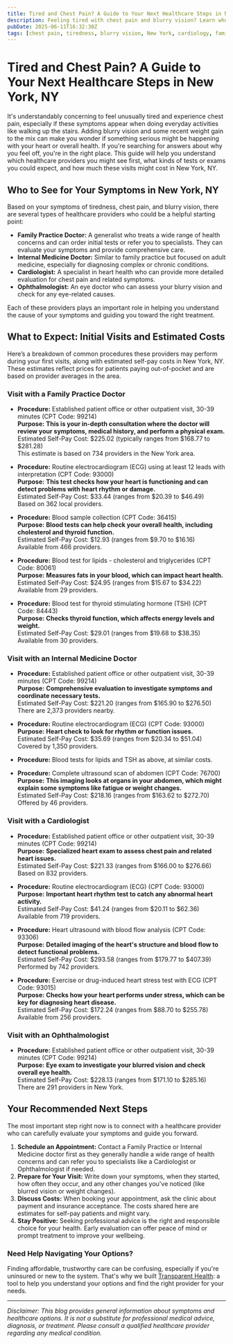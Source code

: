 ```yaml
---
title: Tired and Chest Pain? A Guide to Your Next Healthcare Steps in New York, NY  
description: Feeling tired with chest pain and blurry vision? Learn who to see and what initial costs to expect in New York, NY.  
pubDate: 2025-06-11T16:32:30Z
tags: [chest pain, tiredness, blurry vision, New York, cardiology, family practice, healthcare cost]  
---
```


# Tired and Chest Pain? A Guide to Your Next Healthcare Steps in New York, NY

It's understandably concerning to feel unusually tired and experience chest pain, especially if these symptoms appear when doing everyday activities like walking up the stairs. Adding blurry vision and some recent weight gain to the mix can make you wonder if something serious might be happening with your heart or overall health. If you're searching for answers about why you feel off, you're in the right place. This guide will help you understand which healthcare providers you might see first, what kinds of tests or exams you could expect, and how much these visits might cost in New York, NY.

## Who to See for Your Symptoms in New York, NY

Based on your symptoms of tiredness, chest pain, and blurry vision, there are several types of healthcare providers who could be a helpful starting point:

- **Family Practice Doctor:** A generalist who treats a wide range of health concerns and can order initial tests or refer you to specialists. They can evaluate your symptoms and provide comprehensive care.
- **Internal Medicine Doctor:** Similar to family practice but focused on adult medicine, especially for diagnosing complex or chronic conditions.
- **Cardiologist:** A specialist in heart health who can provide more detailed evaluation for chest pain and related symptoms.
- **Ophthalmologist:** An eye doctor who can assess your blurry vision and check for any eye-related causes.
  
Each of these providers plays an important role in helping you understand the cause of your symptoms and guiding you toward the right treatment.

## What to Expect: Initial Visits and Estimated Costs

Here’s a breakdown of common procedures these providers may perform during your first visits, along with estimated self-pay costs in New York, NY. These estimates reflect prices for patients paying out-of-pocket and are based on provider averages in the area.

### Visit with a Family Practice Doctor

- **Procedure:** Established patient office or other outpatient visit, 30-39 minutes (CPT Code: 99214)  
  **Purpose:** **This is your in-depth consultation where the doctor will review your symptoms, medical history, and perform a physical exam.**  
  Estimated Self-Pay Cost: $225.02 (typically ranges from $168.77 to $281.28)  
  This estimate is based on 734 providers in the New York area.

- **Procedure:** Routine electrocardiogram (ECG) using at least 12 leads with interpretation (CPT Code: 93000)  
  **Purpose:** **This test checks how your heart is functioning and can detect problems with heart rhythm or damage.**  
  Estimated Self-Pay Cost: $33.44 (ranges from $20.39 to $46.49)  
  Based on 362 local providers.

- **Procedure:** Blood sample collection (CPT Code: 36415)  
  **Purpose:** **Blood tests can help check your overall health, including cholesterol and thyroid function.**  
  Estimated Self-Pay Cost: $12.93 (ranges from $9.70 to $16.16)  
  Available from 466 providers.

- **Procedure:** Blood test for lipids - cholesterol and triglycerides (CPT Code: 80061)  
  **Purpose:** **Measures fats in your blood, which can impact heart health.**  
  Estimated Self-Pay Cost: $24.95 (ranges from $15.67 to $34.22)  
  Available from 29 providers.

- **Procedure:** Blood test for thyroid stimulating hormone (TSH) (CPT Code: 84443)  
  **Purpose:** **Checks thyroid function, which affects energy levels and weight.**  
  Estimated Self-Pay Cost: $29.01 (ranges from $19.68 to $38.35)  
  Available from 30 providers.

### Visit with an Internal Medicine Doctor

- **Procedure:** Established patient office or other outpatient visit, 30-39 minutes (CPT Code: 99214)  
  **Purpose:** **Comprehensive evaluation to investigate symptoms and coordinate necessary tests.**  
  Estimated Self-Pay Cost: $221.20 (ranges from $165.90 to $276.50)  
  There are 2,373 providers nearby.

- **Procedure:** Routine electrocardiogram (ECG) (CPT Code: 93000)  
  **Purpose:** **Heart check to look for rhythm or function issues.**  
  Estimated Self-Pay Cost: $35.69 (ranges from $20.34 to $51.04)  
  Covered by 1,350 providers.

- **Procedure:** Blood tests for lipids and TSH as above, at similar costs.

- **Procedure:** Complete ultrasound scan of abdomen (CPT Code: 76700)  
  **Purpose:** **This imaging looks at organs in your abdomen, which might explain some symptoms like fatigue or weight changes.**  
  Estimated Self-Pay Cost: $218.16 (ranges from $163.62 to $272.70)  
  Offered by 46 providers.

### Visit with a Cardiologist

- **Procedure:** Established patient office or other outpatient visit, 30-39 minutes (CPT Code: 99214)  
  **Purpose:** **Specialized heart exam to assess chest pain and related heart issues.**  
  Estimated Self-Pay Cost: $221.33 (ranges from $166.00 to $276.66)  
  Based on 832 providers.

- **Procedure:** Routine electrocardiogram (ECG) (CPT Code: 93000)  
  **Purpose:** **Important heart rhythm test to catch any abnormal heart activity.**  
  Estimated Self-Pay Cost: $41.24 (ranges from $20.11 to $62.36)  
  Available from 719 providers.

- **Procedure:** Heart ultrasound with blood flow analysis (CPT Code: 93306)  
  **Purpose:** **Detailed imaging of the heart's structure and blood flow to detect functional problems.**  
  Estimated Self-Pay Cost: $293.58 (ranges from $179.77 to $407.39)  
  Performed by 742 providers.

- **Procedure:** Exercise or drug-induced heart stress test with ECG (CPT Code: 93015)  
  **Purpose:** **Checks how your heart performs under stress, which can be key for diagnosing heart disease.**  
  Estimated Self-Pay Cost: $172.24 (ranges from $88.70 to $255.78)  
  Available from 256 providers.

### Visit with an Ophthalmologist

- **Procedure:** Established patient office or other outpatient visit, 30-39 minutes (CPT Code: 99214)  
  **Purpose:** **Eye exam to investigate your blurred vision and check overall eye health.**  
  Estimated Self-Pay Cost: $228.13 (ranges from $171.10 to $285.16)  
  There are 291 providers in New York.

## Your Recommended Next Steps

The most important step right now is to connect with a healthcare provider who can carefully evaluate your symptoms and guide you forward.

1. **Schedule an Appointment:** Contact a Family Practice or Internal Medicine doctor first as they generally handle a wide range of health concerns and can refer you to specialists like a Cardiologist or Ophthalmologist if needed.
2. **Prepare for Your Visit:** Write down your symptoms, when they started, how often they occur, and any other changes you've noticed (like blurred vision or weight changes).
3. **Discuss Costs:** When booking your appointment, ask the clinic about payment and insurance acceptance. The costs shared here are estimates for self-pay patients and might vary.
4. **Stay Positive:** Seeking professional advice is the right and responsible choice for your health. Early evaluation can offer peace of mind or prompt treatment to improve your wellbeing.

### Need Help Navigating Your Options?

Finding affordable, trustworthy care can be confusing, especially if you're uninsured or new to the system. That's why we built [Transparent Health](https://transparenthealth.ai): a tool to help you understand your options and find the right provider for your needs. 

---

*Disclaimer: This blog provides general information about symptoms and healthcare options. It is not a substitute for professional medical advice, diagnosis, or treatment. Please consult a qualified healthcare provider regarding any medical condition.*